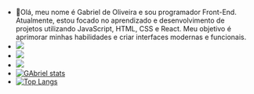 - 👋Olá, meu nome é Gabriel de Oliveira e sou programador Front-End. Atualmente, estou focado no aprendizado e desenvolvimento de projetos utilizando JavaScript, HTML, CSS e React. Meu objetivo é aprimorar minhas habilidades e criar interfaces modernas e funcionais.
-  <img src="https://img.shields.io/badge/HTML5-E34F26?style=for-the-badge&logo=html5&logoColor=white">
- <img src="https://img.shields.io/badge/CSS-239120?&style=for-the-badge&logo=css3&logoColor=white">
- <img src="https://img.shields.io/badge/JavaScript-F7DF1E?style=for-the-badge&logo=javascript&logoColor=black">
- [![GAbriel stats](https://github-readme-stats.vercel.app/api?username=Gabrieloliveira2103)](https://github.com/anuraghazra/github-readme-stats)
- [![Top Langs](https://github-readme-stats.vercel.app/api/top-langs/?username=Gabrieloliveira2103)](https://github.com/anuraghazra/github-readme-stats)
